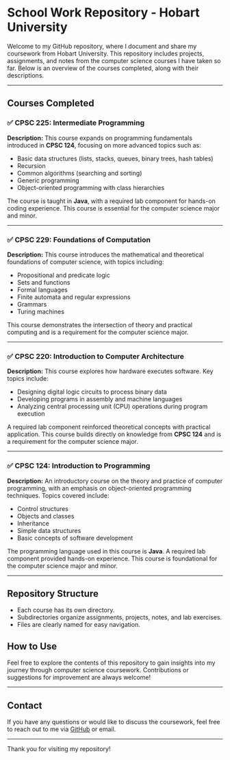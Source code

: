 # School Work Repository - Hobart University

Welcome to my GitHub repository, where I document and share my coursework from Hobart University. This repository includes projects, assignments, and notes from the computer science courses I have taken so far. Below is an overview of the courses completed, along with their descriptions.

---

## Courses Completed

### ✅ CPSC 225: Intermediate Programming
**Description:**
This course expands on programming fundamentals introduced in **CPSC 124**, focusing on more advanced topics such as:
- Basic data structures (lists, stacks, queues, binary trees, hash tables)
- Recursion
- Common algorithms (searching and sorting)
- Generic programming
- Object-oriented programming with class hierarchies

The course is taught in **Java**, with a required lab component for hands-on coding experience. This course is essential for the computer science major and minor.

---

### ✅ CPSC 229: Foundations of Computation
**Description:**
This course introduces the mathematical and theoretical foundations of computer science, with topics including:
- Propositional and predicate logic
- Sets and functions
- Formal languages
- Finite automata and regular expressions
- Grammars
- Turing machines

This course demonstrates the intersection of theory and practical computing and is a requirement for the computer science major. 

---

### ✅ CPSC 220: Introduction to Computer Architecture
**Description:**
This course explores how hardware executes software. Key topics include:
- Designing digital logic circuits to process binary data
- Developing programs in assembly and machine languages
- Analyzing central processing unit (CPU) operations during program execution

A required lab component reinforced theoretical concepts with practical application. This course builds directly on knowledge from **CPSC 124** and is a requirement for the computer science major.

---

### ✅ CPSC 124: Introduction to Programming
**Description:**
An introductory course on the theory and practice of computer programming, with an emphasis on object-oriented programming techniques. Topics covered include:
- Control structures
- Objects and classes
- Inheritance
- Simple data structures
- Basic concepts of software development

The programming language used in this course is **Java**. A required lab component provided hands-on experience. This course is foundational for the computer science major and minor.

---

## Repository Structure
- Each course has its own directory.
- Subdirectories organize assignments, projects, notes, and lab exercises.
- Files are clearly named for easy navigation.

## How to Use
Feel free to explore the contents of this repository to gain insights into my journey through computer science coursework. Contributions or suggestions for improvement are always welcome!

---

## Contact
If you have any questions or would like to discuss the coursework, feel free to reach out to me via [GitHub](https://github.com/your-username) or email.

---

Thank you for visiting my repository!
